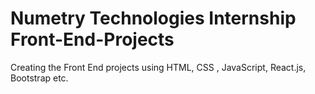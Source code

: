 # Numetry Technologies Internship Front-End-Projects
Creating the Front End projects using HTML, CSS , JavaScript, React.js, Bootstrap etc.
